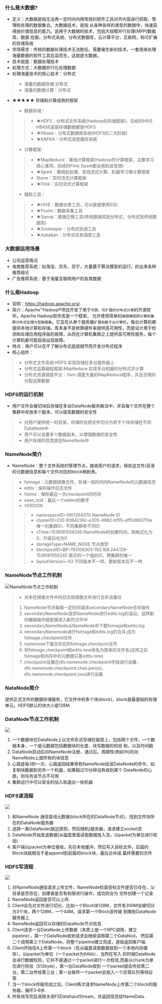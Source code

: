### 什么是大数据?
+ 定义：大数据是指无法再一定时间内用常规的软件工具对齐内容进行抓取、管理和处理的数据集合。大数据技术，是指
从各种各样的类型的数据中，快速获得由价值信息的能力。适用于大数据的技术，包括大规模并行处理(MPP)数据库，数据
挖掘，分布式系统，分布式数据库，云计算平台，互联网，和可扩展的存储系统
+ 市场需求：传统的数据处理技术无法胜任，需要催生新的技术。一套用来处理海量数据的软件工具应运而生，这就是大数据。
+ 技术层面：数据处理技术
+ 处理方式：大数据并行化处理数据
+ 处理海量技术的核心技术：分布式
> + 海量的数据存储:分布式
> + 海量的数据计算：分布式
+ ★★★★★ 存储和计算成熟的框架
> + 数据存储：
> > + ★HDFS：分布式文件系统(Hadoop的存储框架)，后续的HIVE HBASE底层存储数据都是HDFS
> > + ★Hbase：分布式数据库系统(HDFS的二次封装)
> > + ★KAFKA：分布式消息缓存系统
> + 计算框架:
> > + ★MapReduce：离线计算框架(Hadoop的计算框架，主要学习核心事项，后续的Flink Spark都会用到该思想)
> > + ★Spark：离线批处理、在线流式计算、机器学习等计算框架
> > + Storm：实时流式计算框架
> > + ★Flink：实时流式计算框架
> + 辅助工具：
> > + ★HIVE：数据仓库工具，可以直接使用SQL
> > + ★Flume：数据采集工具
> > + ★Sqoop：数据迁移工具(传统数据库到分布式，分布式到传统数据库)
> > + ★Zookeeper：分布式协调工具
> > + ★Azkaban：分布式任务调度工具
### 大数据运用场景
+ 公司运营情况
+ 电商推荐系统：如淘宝、京东、苏宁，大量基于算法模型的运行，的出来各种推荐结论
+ 广告推荐系统：基于海量互联网用户的各类数据
### 什么是Hadoop
+ 官网：https://hadoop.apache.org/
+ 简介：Apache™Hadoop®项目开发了用于`可靠，可扩展的分布式计算`的开源软件。Apache Hadoop软件库是一个框架，
允许使用简单的`编程模型跨计算机集群分布式处理大型数据集`。它旨在从单个服务器`扩展到数千台计算机`，每台计算机都提供本地计算和存储。库本身不是依靠硬件来提供高可用性，而是设计用于检测和处理应用程序层的故障，从而在计算机集群之上提供高可用性服务，每个计算机都可能容易出现故障。
+ 特点：用户可以在不了解分布式底层细节而开发分布式程序
+ 核心组件：
> + 分布式文件系统:HDFS 实现存储在多台服务器上
> + 分布式运算编程框架:MapReduce 实现多台机器的分布式并计算
> + 分布式资源调度平台：Yarn 调度大量的MapReduce程序，并且合理的分配运算数据
### HDFS的运行机制
- 用户文件会被切块后存储在多台DataNode服务器当中，并且每个文件在整个集群中存放多个副本，可以提高数据的安全性
> - 对用户提供统一的目录，存储时会把文件切分为若干个块存储在不同DataNode中
> - 用户可以设置多个数据副本，以增强数据的安全性
> - 用户存储的信息放在NameNode中
### NameNode简介
- NameNode：整个文件系统的管理节点，接收用户的请求，保存这文件/目录的元数据信息和每个文件对应的block映射表。
> - fsimage：元数据镜像文件，存储一段时间内NameNode的元数据信息
> - edits：保存操作日志文件
> - fstime：保存最近一次checkpoint的时间
> - seen_txid：最后一个edites的数字
> - VERSION
> > - namespaceID=1001264370 NameNode ID
> > - clusterID=CID-8364236c-e305-4962-bf55-aff5d860710e    唯一的集群ID，不同集群有不同ID
> > - cTime=1539181056245   NameNode的创建时间，刚格式化为0，升级后也为0
> > - storageType=NAME_NODE  节点类型
> > - blockpoolID=BP-793106303-192.168.244.129-1539181056245     表示的一个组的ID，跨集群的唯一
> > - layoutVersion=-63  不同版本不一样，更新版本后不一样

### NameNode节点工作机制
![NameNode节点工作机制](img/NameNode工作机制.png)
> - 对未在镜像文件中的日志和镜像文件进行合并且备份
> 1. NameNode节点每隔一定时间请求secondaryNameNode合并操作
> 2. secondaryNameNode请求NameNode进行edits.log的滚动，这样新的编辑操作就能够进入新的文件中
> 3. secondaryNameNode从NameNode中下载fsimage和edits.log
> 4. secondaryNamenode进行fsImage和edits.log的合并,成为fsImage.checkpoint文件
> 5. namenode下载合并后的fsImage.checkpoin文件
> 5. 将fsImage.checkpoint和edits.new命名为原来的文件名(这样之后fsImage和内存中的元数据只差edits.new)
> 5. checkpoint设置在dfs.namenode.checkpoint字段进行设置，dfs.namenode.checkpoint.chek.period，dfs.namenode.checkpoint.txns进行设置
### NataNode简介
提供正式文件的数据存储服务，它文件中的多个块(block)，block是最基础的存储单元，HDFS默认的块大小是128M
### DataNode节点工作机制
![](img/DataNode节点工作机制.jpeg)
1. 一个数据块在DataNode上以文件形式存储在磁盘上，包括两个文件，一个数据本身，一个是元数据包括数据块的长度、块写数据的校验
和，以及时间戳
1. DataNode启动后向NameNode注册，通过后，周期性(例如1h)的向NameNode上报所有的块信息
1. 心跳是每3秒一次，心跳返回结果带有NameNode给该DataNode的命令，如复制块数据到另外一个机器，如果超过10分钟没有收到某个
DataNode的心跳，则任务该节点不可用
1. 集群运行中可以安全的加入和退出一些机器

### HDFS读流程
![](img/HDFS读流程.png)
1. 和NameNode 通信查询元数据(block所在的DataNode节点)，找到文件块所在的DataNode服务器
2. 选择一条DataNode(就近原则，然后随机)服务器，请求建立socket流
3. DataNode开始发送数据(从磁盘里面读取数据放入流，以packet为单位进行校验)
4. 客户端以packet为单位接收，先在本地缓冲，然后写入目标文件，后面的Block块就相当于是append到前面的block块，最后合并成
最终需要的文件

### HDFS写流程
![](img/HDFS写流程.png)
1. 对NameNode通信请求上传文件，NameNode检查目标文件是否已存在，父目录是否存在，创建者是否有权限进行操作，成功则会为
文件创建一个记录.
2. NameNode返回是否可以上传.
3. Client会先对文件进行切分，比如一个Block块128M，文件有300M会被切分为3个块，两个128M，一个44M，请求第一个Block该传输
到哪些DataNode服务器上.
4. NameNode返回可以存储的DataNode节点信息.
5. Client请求一台DataNode上传数据（本质上是一个RPC调用，建立pipeline），第一个DataNode收到请求会继续调用第二个DataNod，
然后第二个调用第三个DataNode，将整个pipeline建立完成，逐级返回客户端.
6. Client开始往A上传第一个block（先从磁盘读取数据放到一个本地内存缓存），以packet为单位（一个packet为64kb），当然在写入
的时候DataNode会进行数据校验，它并不是通过一个packet进行一次校验,而是以chunk为单位进行校验（512byte），第一台DataNode收到
一个packet就会传给第二台，第二台传给第三台；第一台每传一个packet会放入一个应答队列等待应答.
7. 当一个block传输完成之后，Client再次请求NameNode上传第二个block的服务器，循环3-6步.
8. 所有块写完后调用关闭FSDataInputStream，并返回信息给NameData.
